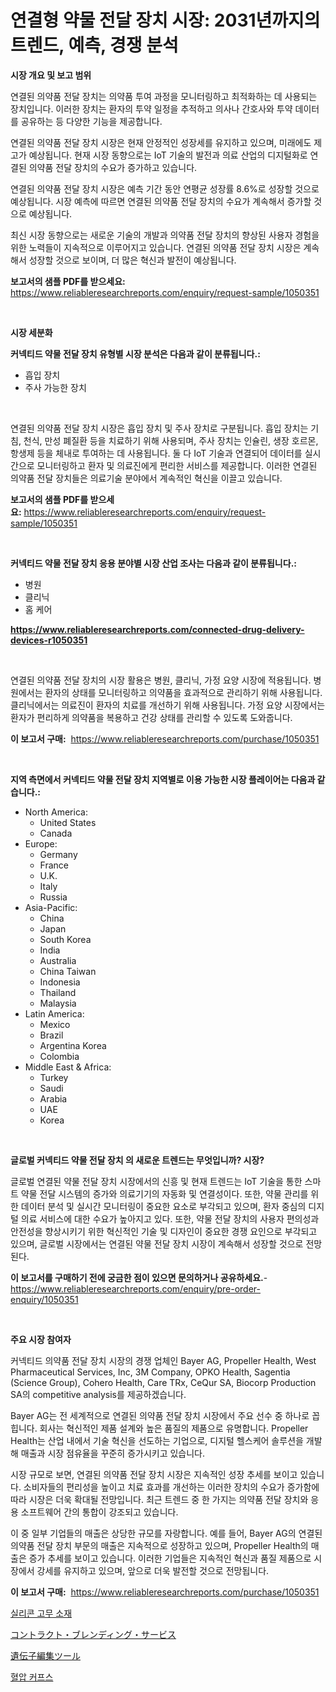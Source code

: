 <p><h1>연결형 약물 전달 장치 시장: 2031년까지의 트렌드, 예측, 경쟁 분석</h1></p><p><strong>시장 개요 및 보고 범위</strong></p>
<p><p>연결된 의약품 전달 장치는 의약품 투여 과정을 모니터링하고 최적화하는 데 사용되는 장치입니다. 이러한 장치는 환자의 투약 일정을 추적하고 의사나 간호사와 투약 데이터를 공유하는 등 다양한 기능을 제공합니다.</p><p>연결된 의약품 전달 장치 시장은 현재 안정적인 성장세를 유지하고 있으며, 미래에도 제고가 예상됩니다. 현재 시장 동향으로는 IoT 기술의 발전과 의료 산업의 디지털화로 연결된 의약품 전달 장치의 수요가 증가하고 있습니다.</p><p>연결된 의약품 전달 장치 시장은 예측 기간 동안 연평균 성장률 8.6%로 성장할 것으로 예상됩니다. 시장 예측에 따르면 연결된 의약품 전달 장치의 수요가 계속해서 증가할 것으로 예상됩니다.</p><p>최신 시장 동향으로는 새로운 기술의 개발과 의약품 전달 장치의 향상된 사용자 경험을 위한 노력들이 지속적으로 이루어지고 있습니다. 연결된 의약품 전달 장치 시장은 계속해서 성장할 것으로 보이며, 더 많은 혁신과 발전이 예상됩니다.</p></p>
<p><strong>보고서의 샘플 PDF를 받으세요:</strong> <a href="https://www.reliableresearchreports.com/enquiry/request-sample/1050351">https://www.reliableresearchreports.com/enquiry/request-sample/1050351</a></p>
<p>&nbsp;</p>
<p><strong>시장 세분화</strong></p>
<p><strong>커넥티드 약물 전달 장치 유형별 시장 분석은 다음과 같이 분류됩니다.:</strong></p>
<p><ul><li>흡입 장치</li><li>주사 가능한 장치</li></ul></p>
<p>&nbsp;</p>
<p><p>연결된 의약품 전달 장치 시장은 흡입 장치 및 주사 장치로 구분됩니다. 흡입 장치는 기침, 천식, 만성 폐질환 등을 치료하기 위해 사용되며, 주사 장치는 인슐린, 생장 호르몬, 항생제 등을 체내로 투여하는 데 사용됩니다. 둘 다 IoT 기술과 연결되어 데이터를 실시간으로 모니터링하고 환자 및 의료진에게 편리한 서비스를 제공합니다. 이러한 연결된 의약품 전달 장치들은 의료기술 분야에서 계속적인 혁신을 이끌고 있습니다.</p></p>
<p><strong>보고서의 샘플 PDF를 받으세요:</strong>&nbsp;<a href="https://www.reliableresearchreports.com/enquiry/request-sample/1050351">https://www.reliableresearchreports.com/enquiry/request-sample/1050351</a></p>
<p>&nbsp;</p>
<p><strong> 커넥티드 약물 전달 장치 응용 분야별 시장 산업 조사는 다음과 같이 분류됩니다.:</strong></p>
<p><ul><li>병원</li><li>클리닉</li><li>홈 케어</li></ul></p>
<p><strong><a href="https://www.reliableresearchreports.com/connected-drug-delivery-devices-r1050351">https://www.reliableresearchreports.com/connected-drug-delivery-devices-r1050351</a></strong></p>
<p>&nbsp;</p>
<p><p>연결된 의약품 전달 장치의 시장 활용은 병원, 클리닉, 가정 요양 시장에 적용됩니다. 병원에서는 환자의 상태를 모니터링하고 의약품을 효과적으로 관리하기 위해 사용됩니다. 클리닉에서는 의료진이 환자의 치료를 개선하기 위해 사용됩니다. 가정 요양 시장에서는 환자가 편리하게 의약품을 복용하고 건강 상태를 관리할 수 있도록 도와줍니다.</p></p>
<p><strong>이 보고서 구매:</strong>&nbsp; <a href="https://www.reliableresearchreports.com/purchase/1050351">https://www.reliableresearchreports.com/purchase/1050351</a></p>
<p>&nbsp;</p>
<p><strong>지역 측면에서 커넥티드 약물 전달 장치 지역별로 이용 가능한 시장 플레이어는 다음과 같습니다.:</strong></p>
<p><ul>
    <li>
        North America:
        <ul>
            <li>United States</li>
            <li>Canada</li>
        </ul>
    </li>
    <li>
        Europe:
        <ul>
            <li>Germany</li>
            <li>France</li>
            <li>U.K.</li>
            <li>Italy</li>
            <li>Russia</li>
        </ul>
    </li>
    <li>
        Asia-Pacific:
        <ul>
            <li>China</li>
            <li>Japan</li>
            <li>South Korea</li>
            <li>India</li>
            <li>Australia</li>
            <li>China Taiwan</li>
            <li>Indonesia</li>
            <li>Thailand</li>
            <li>Malaysia</li>
        </ul>
    </li>
    <li>
        Latin America:
        <ul>
            <li>Mexico</li>
            <li>Brazil</li>
            <li>Argentina Korea</li>
            <li>Colombia</li>
        </ul>
    </li>
    <li>
        Middle East & Africa:
        <ul>
            <li>Turkey</li>
            <li>Saudi</li>
            <li>Arabia</li>
            <li>UAE</li>
            <li>Korea</li>
        </ul>
    </li>
    </ul></p>
<p>&nbsp;</p>
<p><strong>글로벌 커넥티드 약물 전달 장치 의 새로운 트렌드는 무엇입니까? 시장?</strong></p>
<p><p>글로벌 연결된 약물 전달 장치 시장에서의 신흥 및 현재 트렌드는 IoT 기술을 통한 스마트 약물 전달 시스템의 증가와 의료기기의 자동화 및 연결성이다. 또한, 약물 관리를 위한 데이터 분석 및 실시간 모니터링이 중요한 요소로 부각되고 있으며, 환자 중심의 디지털 의료 서비스에 대한 수요가 높아지고 있다. 또한, 약물 전달 장치의 사용자 편의성과 안전성을 향상시키기 위한 혁신적인 기술 및 디자인이 중요한 경쟁 요인으로 부각되고 있으며, 글로벌 시장에서는 연결된 약물 전달 장치 시장이 계속해서 성장할 것으로 전망된다.</p></p>
<p><strong>이 보고서를 구매하기 전에 궁금한 점이 있으면 문의하거나 공유하세요.</strong>- <a href="https://www.reliableresearchreports.com/enquiry/pre-order-enquiry/1050351">https://www.reliableresearchreports.com/enquiry/pre-order-enquiry/1050351</a></p>
<p>&nbsp;</p>
<p><strong>주요 시장 참여자</strong></p>
<p><p>커넥티드 의약품 전달 장치 시장의 경쟁 업체인 Bayer AG, Propeller Health, West Pharmaceutical Services, Inc, 3M Company, OPKO Health, Sagentia (Science Group), Cohero Health, Care TRx, CeQur SA, Biocorp Production SA의 competitive analysis를 제공하겠습니다. </p><p>Bayer AG는 전 세계적으로 연결된 의약품 전달 장치 시장에서 주요 선수 중 하나로 꼽힙니다. 회사는 혁신적인 제품 설계와 높은 품질의 제품으로 유명합니다. Propeller Health는 산업 내에서 기술 혁신을 선도하는 기업으로, 디지털 헬스케어 솔루션을 개발해 매출과 시장 점유율을 꾸준히 증가시키고 있습니다.</p><p>시장 규모로 보면, 연결된 의약품 전달 장치 시장은 지속적인 성장 추세를 보이고 있습니다. 소비자들의 편리성을 높이고 치료 효과를 개선하는 이러한 장치의 수요가 증가함에 따라 시장은 더욱 확대될 전망입니다. 최근 트렌드 중 한 가지는 의약품 전달 장치와 응용 소프트웨어 간의 통합이 강조되고 있습니다.</p><p>이 중 일부 기업들의 매출은 상당한 규모를 자랑합니다. 예를 들어, Bayer AG의 연결된 의약품 전달 장치 부문의 매출은 지속적으로 성장하고 있으며, Propeller Health의 매출은 증가 추세를 보이고 있습니다. 이러한 기업들은 지속적인 혁신과 품질 제품으로 시장에서 강세를 유지하고 있으며, 앞으로 더욱 발전할 것으로 전망됩니다.</p></p>
<p><strong>이 보고서 구매:</strong>&nbsp;&nbsp;<a href="https://www.reliableresearchreports.com/purchase/1050351">https://www.reliableresearchreports.com/purchase/1050351</a></p>
<p><p><a href="https://medium.com/@bettietromp2023/%EC%8B%A4%EB%A6%AC%EC%BD%98-%EA%B3%A0%EB%AC%B4-%EC%86%8C%EC%9E%AC-%EC%8B%9C%EC%9E%A5-%EA%B7%9C%EB%AA%A8-%EB%B0%8F-%EC%8B%9C%EC%9E%A5-%EB%8F%99%ED%96%A5-%EC%99%84%EC%A0%84%ED%95%9C-%EC%82%B0%EC%97%85-%EA%B0%9C%EC%9A%94-2024%EB%85%84%EB%B6%80%ED%84%B0-2031%EB%85%84-2e769ee48357">실리콘 고무 소재</a></p><p><a href="https://medium.com/@ronaldowens626/%E5%A5%91%E7%B4%84%E3%83%96%E3%83%AC%E3%83%B3%E3%83%87%E3%82%A3%E3%83%B3%E3%82%B0%E3%82%B5%E3%83%BC%E3%83%93%E3%82%B9%E5%B8%82%E5%A0%B4%E3%81%AE%E3%82%B5%E3%82%A4%E3%82%BA-%E5%B8%82%E5%A0%B4%E5%8B%95%E5%90%91%E3%81%A8%E5%B8%82%E5%A0%B4%E4%BA%88%E6%B8%AC-2024%E5%B9%B4%E3%81%8B%E3%82%892031%E5%B9%B4-9b0bf67fb63e">コントラクト・ブレンディング・サービス</a></p><p><a href="https://medium.com/@ronaldowens626/%E9%81%BA%E4%BC%9D%E5%AD%90%E7%B7%A8%E9%9B%86%E3%83%84%E3%83%BC%E3%83%AB%E5%B8%82%E5%A0%B4%E3%81%AE%E5%88%86%E6%9E%90-%E3%82%B0%E3%83%AD%E3%83%BC%E3%83%90%E3%83%AB%E6%A5%AD%E7%95%8C%E3%81%AE%E8%A6%8B%E9%80%9A%E3%81%97%E3%81%A8%E4%BA%88%E6%B8%AC-2024%E5%B9%B4%E3%81%8B%E3%82%892031%E5%B9%B4-23e539e9be5a">遺伝子編集ツール</a></p><p><a href="https://medium.com/@bettietromp2023/%ED%98%88%EC%95%95-%EA%B0%80%EB%8F%99%EB%B6%80-%EC%8B%9C%EC%9E%A5%EC%9D%80-%EC%8B%9C%EC%9E%A5-%EC%A0%90%EC%9C%A0%EC%9C%A8-%ED%81%AC%EA%B8%B0-%EB%B0%8F-2031%EB%85%84%EA%B9%8C%EC%A7%80%EC%9D%98-%EC%98%88%EC%83%81-%EC%98%88%EC%B8%A1%EC%97%90-%EC%B4%88%EC%A0%90%EC%9D%84-%EB%A7%9E%EC%B6%94%EA%B3%A0-%EC%9E%88%EC%8A%B5%EB%8B%88%EB%8B%A4-e5323b8b65cb">혈압 커프스</a></p></p>